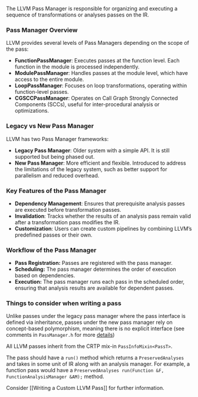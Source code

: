 The LLVM Pass Manager is responsible for organizing and executing a sequence of transformations or analyses passes on the IR.

### Pass Manager Overview
LLVM provides several levels of Pass Managers depending on the scope of the pass:
- **FunctionPassManager**: Executes passes at the function level. Each function in the module is processed independently.
- **ModulePassManager**: Handles passes at the module level, which have access to the entire module.
- **LoopPassManager**: Focuses on loop transformations, operating within function-level passes.
- **CGSCCPassManager**: Operates on Call Graph Strongly Connected Components (SCCs), useful for inter-procedural analysis or optimizations.

### Legacy vs New Pass Manager
LLVM has two Pass Manager frameworks:
- **Legacy Pass Manager**: Older system with a simple API. It is still supported but being phased out.
- **New Pass Manager**: More efficient and flexible. Introduced to address the limitations of the legacy system, such as better support for parallelism and reduced overhead.

### Key Features of the Pass Manager
- **Dependency Management**: Ensures that prerequisite analysis passes are executed before transformation passes.
- **Invalidation**: Tracks whether the results of an analysis pass remain valid after a transformation pass modifies the IR.
- **Customization**: Users can create custom pipelines by combining LLVM’s predefined passes or their own.

### Workflow of the Pass Manager
- **Pass Registration:** Passes are registered with the pass manager.
- **Scheduling:** The pass manager determines the order of execution based on dependencies.
- **Execution:** The pass manager runs each pass in the scheduled order, ensuring that analysis results are available for dependent passes.

### Things to consider when writing a pass

Unlike passes under the legacy pass manager where the pass interface is defined via inheritance, passes under the new pass manager rely on concept-based polymorphism, meaning there is no explicit interface (see comments in `PassManager.h` for more [details](https://llvm.org/docs/WritingAnLLVMNewPMPass.html))

All LLVM passes inherit from the CRTP mix-in `PassInfoMixin<PassT>`.

The pass should have a `run()` method which returns a `PreservedAnalyses` and takes in some unit of IR along with an analysis manager. For example, a function pass would have a `PreservedAnalyses run(Function &F, FunctionAnalysisManager &AM);` method.

Consider [[Writing a Custom LLVM Pass]] for further information.




